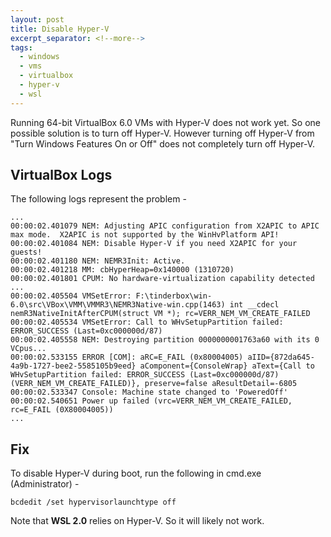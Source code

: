```yaml
---
layout: post
title: Disable Hyper-V
excerpt_separator: <!--more-->
tags: 
  - windows
  - vms
  - virtualbox
  - hyper-v
  - wsl
---
```


Running 64-bit VirtualBox 6.0 VMs with Hyper-V does not work yet. So one possible solution is to turn off Hyper-V. However turning off Hyper-V from "Turn Windows Features On or Off" does not completely turn off Hyper-V.

<!--more-->

## VirtualBox Logs
The following logs represent the problem -
```
...
00:00:02.401079 NEM: Adjusting APIC configuration from X2APIC to APIC max mode.  X2APIC is not supported by the WinHvPlatform API!
00:00:02.401084 NEM: Disable Hyper-V if you need X2APIC for your guests!
00:00:02.401180 NEM: NEMR3Init: Active.
00:00:02.401218 MM: cbHyperHeap=0x140000 (1310720)
00:00:02.401801 CPUM: No hardware-virtualization capability detected
...
00:00:02.405504 VMSetError: F:\tinderbox\win-6.0\src\VBox\VMM\VMMR3\NEMR3Native-win.cpp(1463) int __cdecl nemR3NativeInitAfterCPUM(struct VM *); rc=VERR_NEM_VM_CREATE_FAILED
00:00:02.405534 VMSetError: Call to WHvSetupPartition failed: ERROR_SUCCESS (Last=0xc000000d/87)
00:00:02.405558 NEM: Destroying partition 0000000001763a60 with its 0 VCpus...
00:00:02.533155 ERROR [COM]: aRC=E_FAIL (0x80004005) aIID={872da645-4a9b-1727-bee2-5585105b9eed} aComponent={ConsoleWrap} aText={Call to WHvSetupPartition failed: ERROR_SUCCESS (Last=0xc000000d/87) (VERR_NEM_VM_CREATE_FAILED)}, preserve=false aResultDetail=-6805
00:00:02.533347 Console: Machine state changed to 'PoweredOff'
00:00:02.540651 Power up failed (vrc=VERR_NEM_VM_CREATE_FAILED, rc=E_FAIL (0X80004005))
...
```

## Fix
To disable Hyper-V during boot, run the following in cmd.exe (Administrator) -
```shell
bcdedit /set hypervisorlaunchtype off
```

Note that **WSL 2.0** relies on Hyper-V. So it will likely not work.

<!--
	Backlinks:
	* https://news.ycombinator.com/item?id=19843596
 -->
